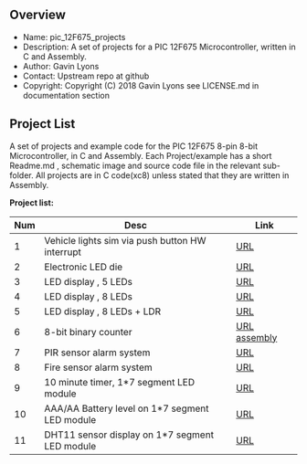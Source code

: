 
Overview
--------------------------------------------
* Name: pic_12F675_projects
* Description: A set of projects for a PIC 12F675 Microcontroller,
written in C and Assembly.
* Author: Gavin Lyons
* Contact: Upstream repo at github 
* Copyright: Copyright (C) 2018 Gavin Lyons see LICENSE.md in documentation section

Project List
-----------------------------------------
A set of projects and example code for the PIC 12F675 8-pin 8-bit Microcontroller,
in C and Assembly.
Each Project/example has a short Readme.md ,  schematic image and source code file
in the relevant sub-folder. All projects are in C code(xc8) unless stated that they are written in 
Assembly.

**Project list:**

| Num | Desc | Link |
| --- | --- | --- |
| 1  | Vehicle lights sim via push button HW interrupt |[URL](projects/emergency_lights_c) |
| 2  | Electronic LED die | [URL](projects/die_c) |
| 3  | LED display , 5 LEDs | [URL](projects/knight_rider_c) |
| 4  | LED display , 8 LEDs  | [URL](projects/74HC595_c) |
| 5  | LED display , 8 LEDs + LDR   | [URL](projects/LDR_LED) |
| 6  | 8-bit binary counter   | [URL assembly](projects/74HC595_asm) |
| 7  | PIR sensor alarm system | [URL](projects/PIR_alarm) |
| 8  | Fire sensor alarm system | [URL](projects/fire_alarm) |
| 9  | 10 minute timer, 1*7 segment LED module| [URL](projects/egg_timer_c) |
| 10  | AAA/AA Battery level on 1*7 segment LED module  |  [URL](projects/battest) |
| 11  | DHT11 sensor display on 1*7 segment LED module  |  [URL](projects/dht11) |
